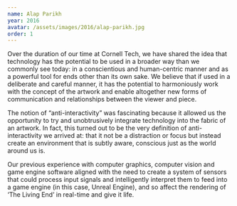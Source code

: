 ```yaml
---
name: Alap Parikh
year: 2016
avatar: /assets/images/2016/alap-parikh.jpg
order: 1
---
```

Over the duration of our time at Cornell Tech, we have shared the idea that technology has the potential to be used in a broader way than we commonly see today: in a conscientious and human-centric manner and as a powerful tool for ends other than its own sake. We believe that if used in a deliberate and careful manner, it has the potential to harmoniously work with the concept of the artwork and enable altogether new forms of communication and relationships between the viewer and piece.

The notion of “anti-interactivity” was fascinating because it allowed us the opportunity to try and unobtrusively integrate technology into the fabric of an artwork. In fact, this turned out to be the very definition of anti-interactivity we arrived at: that it not be a distraction or focus but instead create an environment that is subtly aware, conscious just as the world around us is.

Our previous experience with computer graphics, computer vision and game engine software aligned with the need to create a system of sensors that could process input signals and intelligently interpret them to feed into a game engine (in this case, Unreal Engine), and so affect the rendering of ‘The Living End’ in real-time and give it life.